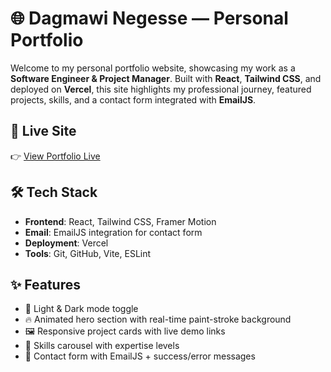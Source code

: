 # 🌐 Dagmawi Negesse — Personal Portfolio

Welcome to my personal portfolio website, showcasing my work as a **Software Engineer & Project Manager**. Built with **React**, **Tailwind CSS**, and deployed on **Vercel**, this site highlights my professional journey, featured projects, skills, and a contact form integrated with **EmailJS**.

## 🚀 Live Site

👉 [View Portfolio Live](https://your-vercel-link.vercel.app)

## 🛠️ Tech Stack

- **Frontend**: React, Tailwind CSS, Framer Motion
- **Email**: EmailJS integration for contact form
- **Deployment**: Vercel
- **Tools**: Git, GitHub, Vite, ESLint


## ✨ Features

- 🎨 Light & Dark mode toggle
- 🔥 Animated hero section with real-time paint-stroke background
- 🖼️ Responsive project cards with live demo links
- 🧠 Skills carousel with expertise levels
- 📧 Contact form with EmailJS + success/error messages


